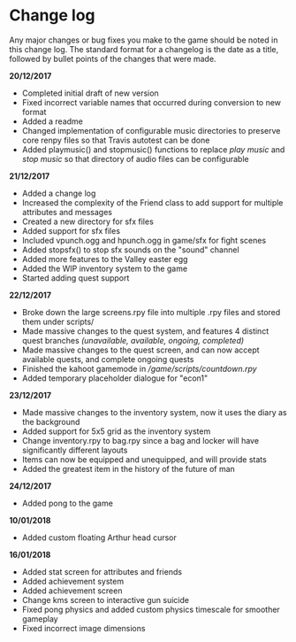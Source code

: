 # Change log

Any major changes or bug fixes you make to the game should be noted in this change log. 
The standard format for a changelog is the date as a title, followed by bullet points of the changes that were made.

**20/12/2017**
* Completed initial draft of new version
* Fixed incorrect variable names that occurred during conversion to new format
* Added a readme
* Changed implementation of configurable music directories to preserve core renpy files so that Travis autotest can be done
* Added playmusic() and stopmusic() functions to replace *play music* and *stop music* so that directory of audio files can be configurable

**21/12/2017**
* Added a change log
* Increased the complexity of the Friend class to add support for multiple attributes and messages
* Created a new directory for sfx files
* Added support for sfx files
* Included vpunch.ogg and hpunch.ogg in game/sfx for fight scenes
* Added stopsfx() to stop sfx sounds on the "sound" channel
* Added more features to the Valley easter egg
* Added the WIP inventory system to the game
* Started adding quest support

**22/12/2017**
* Broke down the large screens.rpy file into multiple .rpy files and stored them under scripts/
* Made massive changes to the quest system, and features 4 distinct quest branches *(unavailable, available, ongoing, completed)*
* Made massive changes to the quest screen, and can now accept available quests, and complete ongoing quests
* Finished the kahoot gamemode in */game/scripts/countdown.rpy*
* Added temporary placeholder dialogue for "econ1"

**23/12/2017**
* Made massive changes to the inventory system, now it uses the diary as the background
* Added support for 5x5 grid as the inventory system
* Change inventory.rpy to bag.rpy since a bag and locker will have significantly different layouts
* Items can now be equipped and unequipped, and will provide stats
* Added the greatest item in the history of the future of man

**24/12/2017**
* Added pong to the game

**10/01/2018**
* Added custom floating Arthur head cursor

**16/01/2018**
* Added stat screen for attributes and friends
* Added achievement system
* Added achievement screen
* Change kms screen to interactive gun suicide
* Fixed pong physics and added custom physics timescale for smoother gameplay
* Fixed incorrect image dimensions
